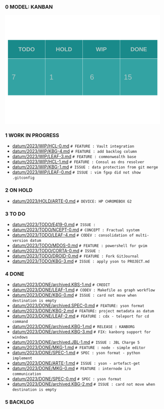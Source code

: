 
### 0 MODEL: KANBAN

![dashboard.set.svg](./.media/dashboard.set.svg)

### 1 WORK IN PROGRESS

- [datum/2023/WIP/HCL-0.md](datum/2023/WIP/HCL-0.md)   ```# FEATURE : Vault integration```
- [datum/2023/WIP/KBG-4.md](datum/2023/WIP/KBG-4.md)   ```# FEATURE : add backlog column```
- [datum/2023/WIP/LEAF-3.md](datum/2023/WIP/LEAF-3.md)   ```# FEATURE : commonwealth base```
- [datum/2023/WIP/HCL-1.md](datum/2023/WIP/HCL-1.md)   ```# FEATURE : Consul as dns resolver```
- [datum/2023/WIP/KBG-1.md](datum/2023/WIP/KBG-1.md)   ```# ISSUE : data protection from git merge```
- [datum/2023/WIP/LEAF-0.md](datum/2023/WIP/LEAF-0.md)   ```# ISSUE : vim fgxp did not show .gitconfig```

### 2 ON HOLD

- [datum/2023/HOLD/ARTE-0.md](datum/2023/HOLD/ARTE-0.md)   ```# DEVICE: HP CHROMEBOX G2```

### 3 TO DO

- [datum/2023/TODO/E419-0.md](datum/2023/TODO/E419-0.md)   ```# ISSUE :```
- [datum/2023/TODO/NCEPT-0.md](datum/2023/TODO/NCEPT-0.md)   ```# CONCEPT : Fractual system```
- [datum/2023/TODO/LEAF-4.md](datum/2023/TODO/LEAF-4.md)   ```# CODEV : consolidation of multi-version datum```
- [datum/2023/TODO/MDOS-0.md](datum/2023/TODO/MDOS-0.md)   ```# FEATURE : powershell for gvim```
- [datum/2023/TODO/CORTA-0.md](datum/2023/TODO/CORTA-0.md)   ```# ISSUE :```
- [datum/2023/TODO/DROID-0.md](datum/2023/TODO/DROID-0.md)   ```# FEATURE : Fork GitJournal```
- [datum/2023/TODO/KBG-3.md](datum/2023/TODO/KBG-3.md)   ```# ISSUE : apply yson to PROJECT.md```

### 4 DONE

- [datum/2023/DONE/archived.KBS-1.md](datum/2023/DONE/archived.KBS-1.md)   ```# CREDIT```
- [datum/2023/DONE/LEAF-1.md](datum/2023/DONE/LEAF-1.md)   ```# CODEV : Makefile as graph workflow```
- [datum/2023/DONE/KBG-0.md](datum/2023/DONE/KBG-0.md)   ```# ISSUE : card not move when destination is empty```
- [datum/2023/DONE/archived.SPEC-0.md](datum/2023/DONE/archived.SPEC-0.md)   ```# FEATURE: yson format```
- [datum/2023/DONE/KBG-2.md](datum/2023/DONE/KBG-2.md)   ```# FEATURE: project metadata as datum```
- [datum/2023/DONE/LEAF-2.md](datum/2023/DONE/LEAF-2.md)   ```# FEATURE : cdx - teleport for cd command```
- [datum/2023/DONE/archived.KBG-1.md](datum/2023/DONE/archived.KBG-1.md)   ```# RELEASE : KANBORG```
- [datum/2023/DONE/archived.KBG-3.md](datum/2023/DONE/archived.KBG-3.md)   ```# FIX: kanborg support for windows```
- [datum/2023/DONE/archived.JBL-1.md](datum/2023/DONE/archived.JBL-1.md)   ```# ISSUE : JBL Charge 5```
- [datum/2023/DONE/MKG-1.md](datum/2023/DONE/MKG-1.md)   ```# FEATURE : node - simple editor```
- [datum/2023/DONE/SPEC-1.md](datum/2023/DONE/SPEC-1.md)   ```# SPEC : yson format - python implement```
- [datum/2023/DONE/ARTE-1.md](datum/2023/DONE/ARTE-1.md)   ```# ISSUE : yson - artefact-get```
- [datum/2023/DONE/MKG-0.md](datum/2023/DONE/MKG-0.md)   ```# FEATURE : internode i/o communication```
- [datum/2023/DONE/SPEC-0.md](datum/2023/DONE/SPEC-0.md)   ```# SPEC : yson format```
- [datum/2023/DONE/archived.KBG-2.md](datum/2023/DONE/archived.KBG-2.md)   ```# ISSUE : card not move when destination is empty```

### 5 BACKLOG

